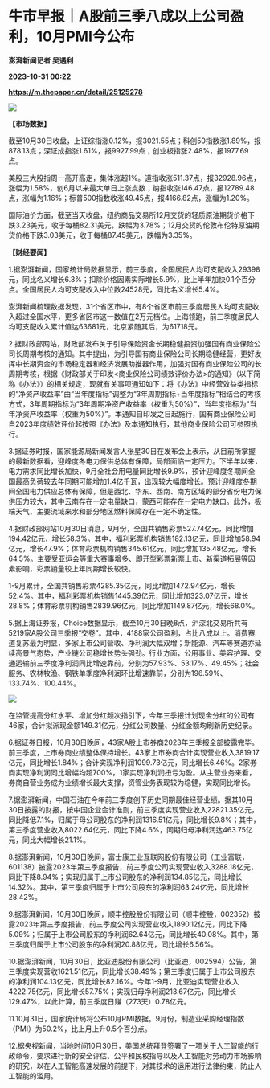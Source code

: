 # 牛市早报｜A股前三季八成以上公司盈利，10月PMI今公布
**澎湃新闻记者 吴遇利**

**2023-10-31 00:22**

**https://m.thepaper.cn/detail/25125278**

![](https://imagecloud.thepaper.cn/thepaper/image/276/331/656.jpg)

**【市场数据】**

截至10月30日收盘，上证综指涨0.12%，报3021.55点；科创50指数涨1.89%，报878.13点；深证成指涨1.61%，报9927.99点；创业板指涨2.48%，报1977.69点。

美股三大股指周一高开高走，集体涨超1%。道指收涨511.37点，报32928.96点，涨幅为1.58%，创6月以来最大单日上涨点数；纳指收涨146.47点，报12789.48点，涨幅为1.16%；标普500指数收涨49.45点，报4166.82点，涨幅为1.20%。

国际油价方面，截至当天收盘，纽约商品交易所12月交货的轻质原油期货价格下跌3.23美元，收于每桶82.31美元，跌幅为3.78%；12月交货的伦敦布伦特原油期货价格下跌3.03美元，收于每桶87.45美元，跌幅为3.35%。

**【财经要闻】**

1.据澎湃新闻，国家统计局数据显示，前三季度，全国居民人均可支配收入29398元，同比名义增长6.3%；扣除价格因素实际增长5.9%，比上半年加快0.1个百分点。全国居民人均可支配收入中位数24528元，同比名义增长5.4%。

澎湃新闻梳理数据发现，31个省区市中，有8个省区市前三季度居民人均可支配收入超过全国水平，更多省区市这一数值在2万元档位。上海领跑，前三季度居民人均可支配收入累计值达63681元，北京紧随其后，为61718元。

2.据财政部网站，财政部发布关于引导保险资金长期稳健投资加强国有商业保险公司长周期考核的通知。其中提出，为引导国有商业保险公司长期稳健经营，更好发挥中长期资金的市场稳定器和经济发展助推器作用，加强对国有商业保险公司的长周期考核，根据《财政部关于印发<商业保险公司绩效评价办法>的通知》（以下简称《办法》）的相关规定，现就有关事项通知如下：将《办法》中经营效益类指标的“净资产收益率”由“当年度指标”调整为“3年周期指标+当年度指标”相结合的考核方式，3年周期指标为“3年周期净资产收益率（权重为50%）”，当年度指标为“当年净资产收益率（权重为50%）”。本通知自印发之日起施行，国有商业保险公司自2023年度绩效评价起按照《办法》及本通知执行，其他商业保险公司可参照执行。

3.据证券时报，国家能源局新闻发言人张星30日在发布会上表示，从目前所掌握的最新数据看，迎峰度冬电力保供总体有保障，局部面临一定压力。下半年以来，电力需求同比增长加快，9月全社会用电量同比增长9.9%，预计迎峰度冬期间全国最高负荷较去年同期可能增加1.4亿千瓦，出现较大幅度增长。预计迎峰度冬期间全国电力供应总体有保障，但是西北、华东、西南、南方区域的部分省份电力保供压力较大，其中云南存在一定电量缺口，蒙西可能存在一定电力缺口。此外，极端天气、主要流域来水和部分地区燃料保障存在一定不确定性。

4.据财政部网站10月30日消息，9月份，全国共销售彩票527.74亿元，同比增加194.42亿元，增长58.3%。其中，福利彩票机构销售182.13亿元，同比增加58.94亿元，增长47.9%；体育彩票机构销售345.61亿元，同比增加135.48亿元，增长64.5%。主要受亚运会等重大赛事增多、即开型彩票新票上市、新渠道拓展等因素影响，彩票销量较上年同期增长较快。

1-9月累计，全国共销售彩票4285.35亿元，同比增加1472.94亿元，增长52.4%。其中，福利彩票机构销售1445.39亿元，同比增加323.07亿元，增长28.8%；体育彩票机构销售2839.96亿元，同比增加1149.87亿元，增长68.0%。

5.据上海证券报，Choice数据显示，截至10月30日晚8点，沪深北交易所共有5219家A股公司三季报“交卷”。其中，4188家公司盈利，占比八成以上。消费赛道复苏最为明显，多家上市公司营收、净利润大幅双增；新能源、汽车等赛道亦延续高景气态势，产业链公司稳增长势头强劲。行业方面，公用事业、美容护理、交通运输前三季度净利润同比增速靠前，分别为57.93%、53.17%、49.45%；社会服务、农林牧渔、钢铁单季度净利润环比增速靠前，分别为196.59%、133.74%、100.44%。

![](https://imagecloud.thepaper.cn/thepaper/image/276/331/657.jpg)

在监管提高分红水平、增加分红频次指引下，今年三季报计划现金分红的公司有46家，合计拟派现金额149.31亿元，分红公司数量、分红金额均刷新历史纪录。

6.据证券日报，10月30日晚间，43家A股上市券商2023年三季报全部披露完毕。前三季度，上市券商业绩整体保持增长。43家上市券商合计实现营业收入3819.17亿元，同比增长1.84%；合计实现净利润1099.73亿元，同比增长6.46%。2家券商实现净利润同比增幅均超700%，1家实现净利润扭亏为盈。从主营业务来看，券商自营业务成为业绩增长最大支撑，资管业务表现较为稳健，实现同比增长。

7.据澎湃新闻，中国石油在今年前三季度创下历史同期最佳经营业绩。据其10月30日披露的财报，按中国企业会计准则，前三季度实现营业收入22821.35亿元，同比降低7.1%，归属于母公司股东的净利润1316.51亿元，同比增长9.8%；其中，第三季度营业收入8022.64亿元，同比下降4.6%，同期归母净利润达463.75亿元，同比大幅增长21.1%。

8.据澎湃新闻，10月30日晚间，富士康工业互联网股份有限公司（工业富联，601138）披露2023年第三季度报告，前三季度公司实现营业收入3288.18亿元，同比下降8.94%；实现归属于上市公司股东的净利润134.85亿元，同比增长14.32%。其中，第三季度归属于上市公司股东的净利润63.24亿元，同比增长28.42%。

9.据澎湃新闻，10月30日晚间，顺丰控股股份有限公司（顺丰控股，002352）披露2023年第三季度报告，前三季度公司实现营业收入1890.12亿元，同比下降5.09%；归属于上市公司股东的净利润62.64亿元，同比增长40.08%。其中，第三季度归属于上市公司股东的净利润20.88亿元，同比增长6.56%。

10.据澎湃新闻，10月30日，比亚迪股份有限公司（比亚迪，002594）公告，第三季度实现营收1621.51亿元，同比增长38.49%；第三季度归属于上市公司股东的净利润104.13亿元，同比增长82.16%。今年1-9月，比亚迪实现营业收入4222.75亿元，同比增长57.75%；实现归母净利润213.67亿元，同比增长129.47%，以此计算，前三季度日赚（273天）0.78亿元。

11.10月31日，国家统计局将公布10月PMI数据。9月份，制造业采购经理指数（PMI）为50.2%，比上月上升0.5个百分点。

12.据央视新闻，当地时间10月30日，美国总统拜登签署了一项关于人工智能的行政命令，要求进行新的安全评估、公平和民权指导以及人工智能对劳动力市场影响的研究，以在人工智能高速发展的前提下，对其技术的运用进行法律约束，防止人工智能的滥用。